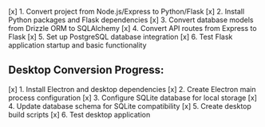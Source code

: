 [x] 1. Convert project from Node.js/Express to Python/Flask
[x] 2. Install Python packages and Flask dependencies
[x] 3. Convert database models from Drizzle ORM to SQLAlchemy
[x] 4. Convert API routes from Express to Flask
[x] 5. Set up PostgreSQL database integration
[x] 6. Test Flask application startup and basic functionality

## Desktop Conversion Progress:
[x] 1. Install Electron and desktop dependencies
[x] 2. Create Electron main process configuration
[x] 3. Configure SQLite database for local storage
[x] 4. Update database schema for SQLite compatibility
[x] 5. Create desktop build scripts
[x] 6. Test desktop application